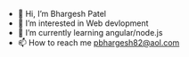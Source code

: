 - 👋 Hi, I’m Bhargesh Patel
- 👀 I’m interested in Web devlopment
- 🌱 I’m currently learning angular/node.js
- 📫 How to reach me pbhargesh82@aol.com

<!---
pbhargesh82/pbhargesh82 is a ✨ special ✨ repository because its `README.md` (this file) appears on your GitHub profile.
You can click the Preview link to take a look at your changes.
--->
